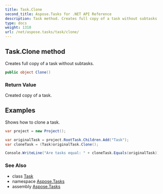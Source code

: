 ```yaml
---
title: Task.Clone
second_title: Aspose.Tasks for .NET API Reference
description: Task method. Creates full copy of a task without subtasks
type: docs
weight: 1310
url: /net/aspose.tasks/task/clone/
---
```

## Task.Clone method

Creates full copy of a task without subtasks.

```csharp
public object Clone()
```

### Return Value

Created copy of a task.

## Examples

Shows how to clone a task.

```csharp
var project = new Project();

var originalTask = project.RootTask.Children.Add("Task");
var cloneTask = (Task)originalTask.Clone();

Console.WriteLine("Are tasks equal: " + cloneTask.Equals(originalTask));
```

### See Also

* class [Task](../)
* namespace [Aspose.Tasks](../../task/)
* assembly [Aspose.Tasks](../../../)


